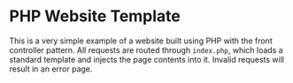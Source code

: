 # PHP Website Template

This is a very simple example of a website built using PHP with the front controller pattern. All requests are routed through `index.php`, which loads a standard template and injects the page contents into it. Invalid requests will result in an error page.
